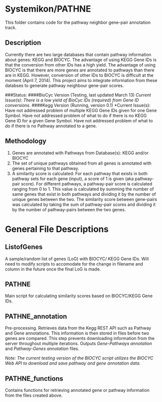 # Systemikon/PATHNE
This folder contains code for the pathway neighbor gene-pair annotation track.

## Description
Currently there are two large databases that contain pathway information about genes: KEGG and BIOCYC. The advantage of using KEGG Gene IDs is that the conversion from other IDs has a high yield. The advantage of using BIOCYC is that there are more genes are annotated to pathways than there are in KEGG. However, conversion of other IDs to BIOCYC is difficult at the moment (April 7, 2014). This project aims to integrate information from these databses to generate pathway neighbour gene-pair scores.

###Status:
####BioCyc Version (Testing, last updated March 13)
*Current Issue(s): There is a low yield of BioCyc IDs (required) from Gene ID conversions.*
####Kegg Version (Running, version 0.1)
*Current Issue(s): Have not addressed problem of multiple KEGG Gene IDs given for one Gene Symbol. Have not addressed problem of what to do if there is no KEGG Gene ID for a given Gene Symbol. Have not addressed problem of what to do if there is no Pathway annotated to a gene.

## Methodology
1. Genes are annotated with Pathways from Database(s): KEGG and/or BIOCYC
2. The set of unique pathways obtained from all genes is annotated with genes pertaining to that pathway.
3. A similarity score is calculated: For each pathway that exists in both pathway sets for each gene (input), a score of 1 is given (aka pathway-pair score). For different pathways, a pathway-pair score is calculated ranging from 0 to 1. This value is calculated by summing the number of same genes that exist in both pathways and dividing it by the number of unique genes between the two. The similarity score between gene-pairs was calculated by taking the sum of pathway-pair scores and dividing it by the number of pathway-pairs between the two genes.

# General File Descriptions
## ListofGenes
A sample/random list of genes (LoG) with BIOCYC/ KEGG Gene IDs. Will need to modify scripts to accomodate for the change in filename and column in the future once the final LoG is made. 

## PATHNE
Main script for calculating similarity scores based on BIOCYC/KEGG Gene IDs.

## PATHNE_annotation
Pre-processing. Retrieves data from the Kegg REST API such as Pathway and Gene annotations. This information is then stored in files before two genes are compared. This step prevents downloading information from the server throughout multiple iterations. Outputs *Gene-Pathways annotation* and *Pathway-Genes annotation* files.

*Note: The current testing version of the BIOCYC script utilizes the BIOCYC Web API to download and save pathway and gene annotation data.*

## PATHNE_functions
Contains functions for retrieving annotated gene or pathway information from the files created above. 

